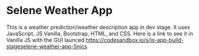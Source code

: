 # Selene Weather App
 This is a weather prediction/weather description app in dev stage. It uses JavaScript, JS Vanilla, Bootstrap, HTML, and CSS. Here is a link to see it in Vanilla JS with the GUI launced https://codesandbox.io/s/js-app-build-stageselene-weather-app-5njcs
